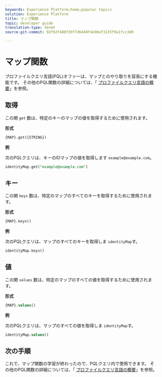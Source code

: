 ```yaml
---
keywords: Experience Platform;home;popular topics
solution: Experience Platform
title: マップ関数
topic: developer guide
translation-type: tm+mt
source-git-commit: 92f92f480f29f7d6440f4e90af3225f9a1fcc3d0

---
```



# マップ関数

プロファイルクエリ言語(PQL)オファーは、マップとのやり取りを容易にする機能です。 その他のPQL関数の詳細については、「 [プロファイルクエリ言語の概要](./overview.md)」を参照。

## 取得

この関 `get` 数は、特定のキーのマップの値を取得するために使用されます。

**形式**

```sql
{MAP}.get({STRING})
```

**例**

次のPQLクエリは、キーのIDマップの値を取得します `example@example.com`。

```sql
identityMap.get("example@example.com")
```

## キー

この関 `keys` 数は、特定のマップのすべてのキーを取得するために使用されます。

**形式**

```sql
{MAP}.keys()
```

**例**

次のPQLクエリは、マップのすべてのキーを取得しま `identityMap`す。

```sql
identityMap.keys()
```

## 値

この関 `values` 数は、特定のマップのすべての値を取得するために使用されます。

**形式**

```sql
{MAP}.values()
```

**例**

次のPQLクエリは、マップのすべての値を取得しま `identityMap`す。

```sql
identityMap.values()
```

## 次の手順

これで、マップ関数の学習が終わったので、PQLクエリ内で使用できます。 その他のPQL関数の詳細については、「 [プロファイルクエリ言語の概要](./overview.md)」を参照。

